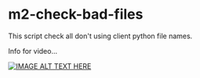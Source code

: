 # m2-check-bad-files

This script check all don't using client python file names.

Info for video...

[![IMAGE ALT TEXT HERE](http://img.youtube.com/vi/xUBUYdkvmQY/0.jpg)](https://j.gifs.com/xUBUYdkvmQY.gif)
